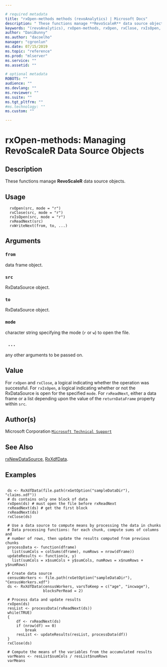```yaml
--- 

# required metadata 
title: "rxOpen-methods methods (revoAnalytics) | Microsoft Docs" 
description: " These functions manage **RevoScaleR** data source objects. " 
keywords: "(revoAnalytics), rxOpen-methods, rxOpen, rxClose, rxIsOpen, rxReadNext, rxWriteNext, rxClose-methods, rxIsOpen-methods, rxReadNext-methods, rxWriteNext-methods, rxOpen,RxDataSource-method, rxClose,RxDataSource-method, rxIsOpen,RxDataSource-method, rxReadNext,RxDataSource-method, rxWriteNext,data.frame,RxDataSource-method, methods, file, connection" 
author: "DaniBunny"
ms.author: "dacoelho" 
manager: "cgronlun" 
ms.date: 07/15/2019
ms.topic: "reference" 
ms.prod: "mlserver" 
ms.service: "" 
ms.assetid: "" 

# optional metadata 
ROBOTS: "" 
audience: "" 
ms.devlang: "" 
ms.reviewer: "" 
ms.suite: "" 
ms.tgt_pltfrm: "" 
#ms.technology: "" 
ms.custom: "" 

--- 
```


















 # rxOpen-methods: Managing RevoScaleR Data Source Objects 
 ## Description

These functions manage **RevoScaleR** data source objects.


 ## Usage

```   
  rxOpen(src, mode = "r")
  rxClose(src, mode = "r")
  rxIsOpen(src, mode = "r")
  rxReadNext(src)
  rxWriteNext(from, to, ...)

```

 ## Arguments



 ### `from`
 data frame object. 


 ### `src`
 RxDataSource object. 


 ### `to`
 RxDataSource object. 


 ### `mode`
 character string specifying the mode (`r` or `w`) to open the file. 


 ### ` ...`
 any other arguments to be passed on. 



 ## Value

For `rxOpen` and `rxClose`, a logical indicating whether the operation
was successful.
For `rxIsOpen`, a logical indicating whether or not the RxDataSource is
open for the specified `mode`.
For `rxReadNext`, either a data frame or a list depending upon the value of
the `returnDataFrame` property within `src`.


 ## Author(s)
 Microsoft Corporation [`Microsoft Technical Support`](https://go.microsoft.com/fwlink/?LinkID=698556&clcid=0x409)


 ## See Also

[rxNewDataSource](rxNew.md),
[RxXdfData](RxXdfData.md).

 ## Examples

 ```

  ds <- RxXdfData(file.path(rxGetOption("sampleDataDir"), "claims.xdf"))
  # ds contains only one block of data
  rxOpen(ds) # must open the file before rxReadNext
  rxReadNext(ds) # get the first block
  rxReadNext(ds)
  rxClose(ds)

  # Use a data source to compute means by processing the data in chunks
  # Data processing functions: for each chunk, compute sums of columns and
  # number of rows, then update the results computed from previous chunks
  processData <- function(dframe)
    list(sumCols = colSums(dframe), numRows = nrow(dframe))
  updateResults <- function(x, y)
    list(sumCols = x$sumCols + y$sumCols, numRows = x$numRows + y$numRows)

  # Create data source
  censusWorkers <- file.path(rxGetOption("sampleDataDir"), "CensusWorkers.xdf")
  ds <- RxXdfData(censusWorkers, varsToKeep = c("age", "incwage"),
                  blocksPerRead = 2)

  # Process data and update results
  rxOpen(ds)
  resList <- processData(rxReadNext(ds))
  while(TRUE)
  {
      df <- rxReadNext(ds)
      if (nrow(df) == 0)
          break
      resList <- updateResults(resList, processData(df))
  }
  rxClose(ds)

  # Compute the means of the variables from the accumulated results
  varMeans <- resList$sumCols / resList$numRows
  varMeans
```




